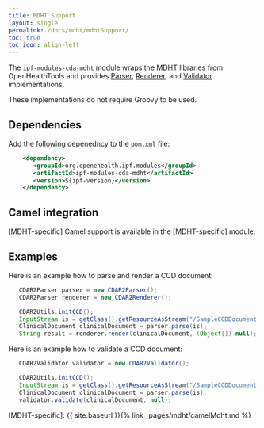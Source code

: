 ```yaml
---
title: MDHT Support
layout: single
permalink: /docs/mdht/mdhtSupport/
toc: true
toc_icon: align-left  
---
```


The `ipf-modules-cda-mdht` module wraps the [MDHT] libraries from OpenHealthTools and provides
[Parser](../apidocs/org/openehealth/ipf/commons/core/modules/api/Parser.html),
[Renderer](../apidocs/org/openehealth/ipf/commons/core/modules/api/Renderer.html), and
[Validator](../apidocs/org/openehealth/ipf/commons/core/modules/api/Validator.html) implementations.

These implementations do not require Groovy to be used.

## Dependencies

Add the following depenedncy to the `pom.xml` file:

```xml
    <dependency>
       <groupId>org.openehealth.ipf.modules</groupId>
       <artifactId>ipf-modules-cda-mdht</artifactId>
       <version>${ipf-version}</version>
    </dependency>

```

## Camel integration

[MDHT-specific] Camel support is available in the [MDHT-specific] module.

## Examples

Here is an example how to parse and render a CCD document:

```java
   CDAR2Parser parser = new CDAR2Parser();
   CDAR2Parser renderer = new CDAR2Renderer();

   CDAR2Utils.initCCD();
   InputStream is = getClass().getResourceAsStream("/SampleCCDDocument.xml");
   ClinicalDocument clinicalDocument = parser.parse(is);
   String result = renderer.render(clinicalDocument, (Object[]) null);
```

Here is an example how to validate a CCD document:

```java
   CDAR2Validator validator = new CDAR2Validator();

   CDAR2Utils.initCCD();
   InputStream is = getClass().getResourceAsStream("/SampleCCDDocument.xml");
   ClinicalDocument clinicalDocument = parser.parse(is);
   validator.validate(clinicalDocument, null);
```

[MDHT]: https://www.projects.openhealthtools.org/sf/projects/mdht/
[MDHT-specific]: {{ site.baseurl }}{% link _pages/mdht/camelMdht.md %}
